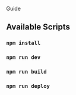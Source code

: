 Guide
## Available Scripts
### `npm install`
 
### `npm run dev`
 
### `npm run build`
### `npm run deploy`
 
  